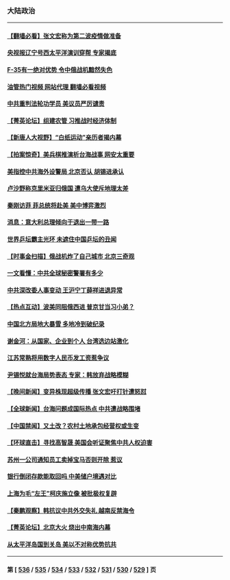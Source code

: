 ### 大陆政治
---
#### [【翻墙必看】张文宏称为第二波疫情做准备](../../pages/ncid277/n13979364.md?04231645) 
#### [央视报辽宁号西太平洋演训穿帮 专家揭底](../../pages/ncid277/n13979293.md?04231645) 
#### [F-35有一绝对优势 令中俄战机黯然失色](../../pages/ncid277/n13956463.md?04231645) 
#### [油管热门视频 网站代理 翻墙必看视频](http://138.2.39.72:81/youtube.html?epic-marker?04231645)
#### [中共重判法轮功学员 美议员严厉谴责](../../pages/ncid277/n13979301.md?04231645) 
#### [【菁英论坛】组建农管 习推战时经济体制](../../pages/ncid277/n13979271.md?04231645) 
#### [【新唐人大视野】“白纸运动”亲历者揭内幕](../../pages/ncid277/n13979250.md?04231645) 
#### [【拍案惊奇】美兵棋推演析台海战事 网安太重要](../../pages/ncid277/n13979170.md?04231645) 
#### [美指控中共海外设警局 北京否认 胡锡进承认](../../pages/ncid277/n13979241.md?04231645) 
#### [卢沙野称克里米亚归俄国 遭乌大使斥地理太差](../../pages/ncid277/n13979209.md?04231645) 
#### [秦刚访菲 菲总统将赴美 美中博弈激烈](../../pages/ncid277/n13979237.md?04231645) 
#### [消息：意大利总理倾向于退出一带一路](../../pages/ncid277/n13979213.md?04231645) 
#### [世界乒坛霸主光环 未遮住中国乒坛的丑闻](../../pages/ncid277/n13979238.md?04231645) 
#### [【时事金扫描】俄战机炸了自己城市 北京三奇观](../../pages/ncid277/n13979094.md?04231645) 
#### [一文看懂：中共全球秘密警署有多少](../../pages/ncid277/n13979167.md?04231645) 
#### [中共深改委人事变动 王沪宁丁薛祥进退异常](../../pages/ncid277/n13979004.md?04231645) 
#### [【热点互动】波美同阻俄西进 普京甘当习小弟？](../../pages/ncid277/n13978629.md?04231645) 
#### [中国北方局地大暴雪 多地冷到破纪录](../../pages/ncid277/n13979029.md?04231645) 
#### [谢金河：从国家、企业到个人 台湾选边站激化](../../pages/ncid277/n13977241.md?04231645) 
#### [江苏常熟将用数字人民币发工资惹争议](../../pages/ncid277/n13978976.md?04231645) 
#### [尹锡悦就台海局势表态 专家：韩放弃战略模糊](../../pages/ncid277/n13978969.md?04231645) 
#### [【晚间新闻】变异株现超级传播 张文宏吁打针遭怒怼](../../pages/ncid277/n13978945.md?04231645) 
#### [【全球新闻】台海问题成国际热点 中共遭战略围堵](../../pages/ncid277/n13978944.md?04231645) 
#### [【中国禁闻】又土改？农村土地承包经营权或生变](../../pages/ncid277/n13978604.md?04231645) 
#### [【环球直击】寻找高智晟 美国会听证聚焦中共人权迫害](../../pages/ncid277/n13978600.md?04231645) 
#### [苏州一公司通知员工卖掉宝马否则开除 惹议](../../pages/ncid277/n13978919.md?04231645) 
#### [银行倒闭存款能取回吗 中美储户境遇对比](../../pages/ncid277/n13978822.md?04231645) 
#### [上海为毛“左王”柯庆施立像 被批极权复辟](../../pages/ncid277/n13978709.md?04231645) 
#### [【秦鹏观察】韩抗议中共外交失礼 越南反禁海令](../../pages/ncid277/n13978616.md?04231645) 
#### [【菁英论坛】北京大火 烧出中南海内幕](../../pages/ncid277/n13978577.md?04231645) 
#### [从太平洋岛国到关岛 美以不对称优势抗共](../../pages/ncid277/n13978581.md?04231645) 

---
#### 第 [ [536](./536.md?04231645) / [535](./535.md?04231645) / [534](./534.md?04231645) / [533](./533.md?04231645) / [532](./532.md?04231645) / [531](./531.md?04231645) / [530](./530.md?04231645) / [529](./529.md?04231645) ] 页
